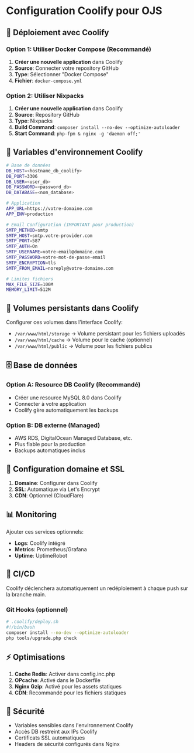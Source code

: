 # Configuration Coolify pour OJS

## 🎯 Déploiement avec Coolify

### Option 1: Utiliser Docker Compose (Recommandé)

1. **Créer une nouvelle application** dans Coolify
2. **Source**: Connecter votre repository GitHub
3. **Type**: Sélectionner "Docker Compose"
4. **Fichier**: `docker-compose.yml`

### Option 2: Utiliser Nixpacks

1. **Créer une nouvelle application** dans Coolify
2. **Source**: Repository GitHub
3. **Type**: Nixpacks
4. **Build Command**: `composer install --no-dev --optimize-autoloader`
5. **Start Command**: `php-fpm & nginx -g 'daemon off;'`

## 🔧 Variables d'environnement Coolify

```bash
# Base de données
DB_HOST=<hostname_db_coolify>
DB_PORT=3306
DB_USER=<user_db>
DB_PASSWORD=<password_db>
DB_DATABASE=<nom_database>

# Application
APP_URL=https://votre-domaine.com
APP_ENV=production

# Email Configuration (IMPORTANT pour production)
SMTP_METHOD=smtp
SMTP_HOST=smtp.votre-provider.com
SMTP_PORT=587
SMTP_AUTH=On
SMTP_USERNAME=votre-email@domaine.com
SMTP_PASSWORD=votre-mot-de-passe-email
SMTP_ENCRYPTION=tls
SMTP_FROM_EMAIL=noreply@votre-domaine.com

# Limites fichiers
MAX_FILE_SIZE=100M
MEMORY_LIMIT=512M
```

## 📂 Volumes persistants dans Coolify

Configurer ces volumes dans l'interface Coolify:

- `/var/www/html/storage` → Volume persistant pour les fichiers uploadés
- `/var/www/html/cache` → Volume pour le cache (optionnel)
- `/var/www/html/public` → Volume pour les fichiers publics

## 🗄️ Base de données

### Option A: Resource DB Coolify (Recommandé)
- Créer une resource MySQL 8.0 dans Coolify
- Connecter à votre application
- Coolify gère automatiquement les backups

### Option B: DB externe (Managed)
- AWS RDS, DigitalOcean Managed Database, etc.
- Plus fiable pour la production
- Backups automatiques inclus

## 🔐 Configuration domaine et SSL

1. **Domaine**: Configurer dans Coolify
2. **SSL**: Automatique via Let's Encrypt
3. **CDN**: Optionnel (CloudFlare)

## 📊 Monitoring

Ajouter ces services optionnels:
- **Logs**: Coolify intégré
- **Metrics**: Prometheus/Grafana
- **Uptime**: UptimeRobot

## 🔄 CI/CD

Coolify déclenchera automatiquement un redéploiement à chaque push sur la branche main.

### Git Hooks (optionnel)
```bash
# .coolify/deploy.sh
#!/bin/bash
composer install --no-dev --optimize-autoloader
php tools/upgrade.php check
```

## ⚡ Optimisations

1. **Cache Redis**: Activer dans config.inc.php
2. **OPcache**: Activé dans le Dockerfile
3. **Nginx Gzip**: Activé pour les assets statiques
4. **CDN**: Recommandé pour les fichiers statiques

## 🚨 Sécurité

- Variables sensibles dans l'environnement Coolify
- Accès DB restreint aux IPs Coolify
- Certificats SSL automatiques
- Headers de sécurité configurés dans Nginx